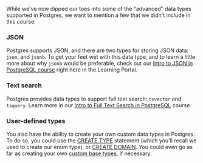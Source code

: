 While we've now dipped our toes into some of the "advanced" data types 
supported in Postgres, we want to mention a few that we didn't include in this 
course:

### JSON

Postgres supports JSON, and there are two types for storing JSON data: `json`, 
and `jsonb`. To get your feet wet with this data type, and to learn a little 
more about why `jsonb` would be preferable, check out our [Intro to JSON in 
PostgreSQL course](../../courses/beyond-basics/qjsonintro/) right here in the 
Learning Portal.

### Text search

Postgres provides data types to support full text search: `tsvector` and 
`tsquery`. Learn more in our [Intro to Full Text Search in 
PostgreSQL](../../courses/beyond-basics/qftextintro/) course.

### User-defined types

You also have the ability to create your own custom data types in Postgres. To 
do so, you could use the [CREATE TYPE](https://www.postgresql.org/docs/current/sql-createtype.html) 
statement (which you'll recall we used to create our enum type), or [CREATE 
DOMAIN](https://www.postgresql.org/docs/current/sql-createdomain.html). You 
could even go as far as creating your own [custom base 
types](https://www.postgresql.org/docs/current/xtypes.html), if necessary.
